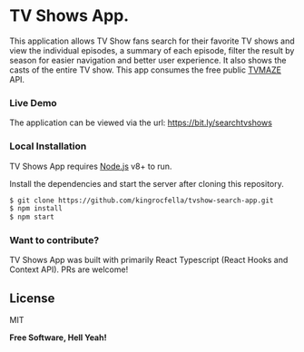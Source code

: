 # TV Shows App.

This application allows TV Show fans search for their favorite TV shows and view the individual episodes, a summary of each episode, filter the result by season for easier navigation and better user experience.
It also shows the casts of the entire TV show.
This app consumes the free public [TVMAZE](https://www.tvmaze.com/api) API.

### Live Demo
The application can be viewed via the url:  https://bit.ly/searchtvshows

### Local Installation

TV Shows App requires [Node.js](https://nodejs.org/) v8+ to run.

Install the dependencies and start the server after cloning this repository.

```sh
$ git clone https://github.com/kingrocfella/tvshow-search-app.git
$ npm install
$ npm start
```

### Want to contribute?
TV Shows App was built with primarily React Typescript (React Hooks and Context API).
PRs are welcome!

License
----

MIT


**Free Software, Hell Yeah!**
